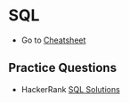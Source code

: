 # SQL
- Go to [Cheatsheet](https://github.com/Srimanta11/SQL/tree/main/Cheatsheet)

## Practice Questions
- HackerRank [SQL Solutions]()

